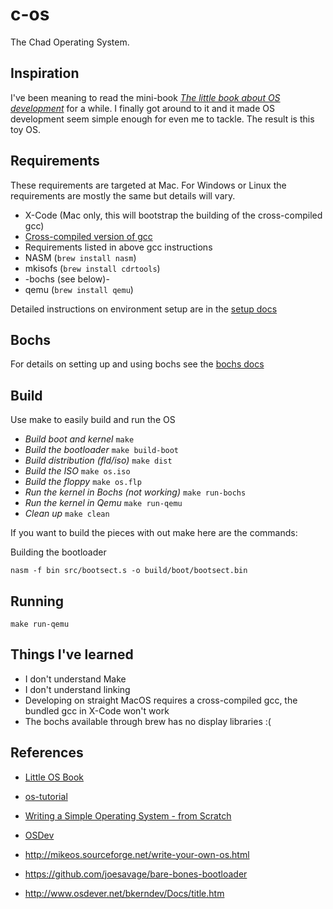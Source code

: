 # c-os
The Chad Operating System.

## Inspiration
I've been meaning to read the mini-book [_The little book about OS development_](http://littleosbook.github.io/book.pdf)
for a while. I finally got around to it and it made OS development seem
simple enough for even me to tackle. The result is this toy OS.

## Requirements
These requirements are targeted at Mac. For Windows or Linux the requirements
are mostly the same but details will vary.
* X-Code (Mac only, this will bootstrap the building of the cross-compiled gcc)
* [Cross-compiled version of gcc](https://github.com/cfenollosa/os-tutorial/tree/master/11-kernel-crosscompiler)
* Requirements listed in above gcc instructions
* NASM (`brew install nasm`)
* mkisofs (`brew install cdrtools`)
* -bochs (see below)-
* qemu (`brew install qemu`)

Detailed instructions on environment setup are in the [setup docs](docs/setup.md)

## Bochs
For details on setting up and using bochs see the [bochs docs](docs/bochs.md)

## Build
Use make to easily build and run the OS
* *Build boot and kernel* `make`
* *Build the bootloader* `make build-boot`
* *Build distribution (fld/iso)* `make dist`
* *Build the ISO* `make os.iso`
* *Build the floppy* `make os.flp`
* *Run the kernel in Bochs (not working)* `make run-bochs`
* *Run the kernel in Qemu* `make run-qemu`
* *Clean up* `make clean`

If you want to build the pieces with out make here are the commands:

Building the bootloader
```commandline
nasm -f bin src/bootsect.s -o build/boot/bootsect.bin
```

## Running
```commandline
make run-qemu
```

## Things I've learned
* I don't understand Make
* I don't understand linking
* Developing on straight MacOS requires a cross-compiled gcc, the bundled gcc
in X-Code won't work
* The bochs available through brew has no display libraries :(

## References
* [Little OS Book](http://littleosbook.github.io/)
* [os-tutorial](https://github.com/cfenollosa/os-tutorial)
* [Writing a Simple Operating System - from Scratch](http://www.cs.bham.ac.uk/~exr/lectures/opsys/10_11/lectures/os-dev.pdf)
* [OSDev](http://wiki.osdev.org/)



* http://mikeos.sourceforge.net/write-your-own-os.html
* https://github.com/joesavage/bare-bones-bootloader
* http://www.osdever.net/bkerndev/Docs/title.htm